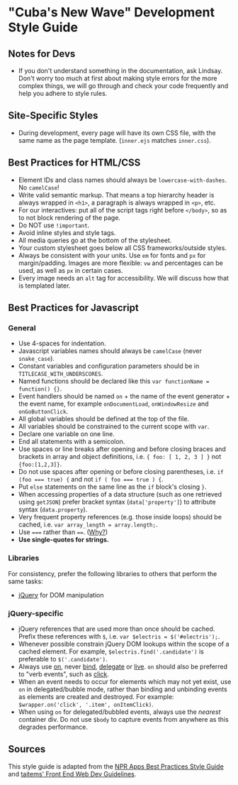 # "Cuba's New Wave" Development Style Guide

## Notes for Devs
* If you don't understand something in the documentation, ask Lindsay. Don't worry too much at first about making style errors for the more complex things, we will go through and check your code frequently and help you adhere to style rules.

## Site-Specific Styles

* During development, every page will have its own CSS file, with the same name as the page template. (``inner.ejs`` matches ``inner.css``).

## Best Practices for HTML/CSS

* Element IDs and class names should always be ``lowercase-with-dashes``. No ``camelCase``!
* Write valid semantic markup. That means a top hierarchy header is always wrapped in ``<h1>``, a paragraph is always wrapped in ``<p>``, etc.
* For our interactives: put all of the script tags right before ``</body>``, so as to not block rendering of the page.
* Do NOT use ``!important``.
* Avoid inline styles and style tags.
* All media queries go at the bottom of the stylesheet.
* Your custom stylesheet goes below all CSS frameworks/outside styles.
* Always be consistent with your units. Use ``em`` for fonts and ``px`` for margin/padding. Images are more flexible: ``vw`` and percentages can be used, as well as ``px`` in certain cases.
* Every image needs an ``alt`` tag for accessibility. We will discuss how that is templated later.

## Best Practices for Javascript

### General

* Use 4-spaces for indentation.
* Javascript variables names should always be ``camelCase`` (never ``snake_case``).
* Constant variables and configuration parameters should be in ``TITLECASE_WITH_UNDERSCORES``.
* Named functions should be declared like this ``var functionName = function() {}``.
* Event handlers should be named `on` + the name of the event generator + the event name, for example `onDocumentLoad`, `onWindowResize` and `onGoButtonClick`.
* All global variables should be defined at the top of the file.
* All variables should be constrained to the current scope with ``var``.
* Declare one variable on one line.
* End all statements with a semicolon.
* Use spaces or line breaks after opening and before closing braces and brackets in array and object definitions, i.e. ``{ foo: [ 1, 2, 3 ] }`` not ``{foo:[1,2,3]}``.
* Do not use spaces after opening or before closing parentheses, i.e. ``if (foo === true) {`` and not ``if ( foo === true ) {``. 
* Put `else` statements on the same line as the `if` block's closing `}`.
* When accessing properties of a data structure (such as one retrieved using ``getJSON``) prefer bracket syntax (``data['property']``) to attribute syntax (``data.property``).
* Very frequent property references (e.g. those inside loops) should be cached, i.e. ``var array_length = array.length;``.
* Use ``===`` rather than ``==``. ([Why?](http://www.impressivewebs.com/why-use-triple-equals-javascipt/))
* **Use single-quotes for strings.**

### Libraries

For consistency, prefer the following libraries to others that perform the same tasks:

* [jQuery](http://jquery.com/) for DOM manipulation

### jQuery-specific

* jQuery references that are used more than once should be cached. Prefix these references with ``$``, i.e. ``var $electris = $('#electris');``.
* Whenever possible constrain jQuery DOM lookups within the scope of a cached element. For example, ``$electris.find('.candidate')`` is preferable to ``$('.candidate')``.
* Always use [on](http://api.jquery.com/on/), never [bind](http://api.jquery.com/bind/), [delegate](http://api.jquery.com/delegate/) or [live](http://api.jquery.com/live/). ``on`` should also be preferred to "verb events", such as [click](http://api.jquery.com/click/).
* When an event needs to occur for elements which may not yet exist, use `on` in delegated/bubble mode, rather than binding and unbinding events as elements are created and destroyed. For example: `$wrapper.on('click', '.item', onItemClick)`.
* When using `on` for delegated/bubbled events, always use the *nearest* container div. Do not use `$body` to capture events from anywhere as this degrades performance.

## Sources
This style guide is adapted from the [NPR Apps Best Practices Style Guide](https://github.com/nprapps/bestpractices/blob/master/javascript.md) and [taitems' Front End Web Dev Guidelines](http://taitems.github.io/Front-End-Development-Guidelines/).

